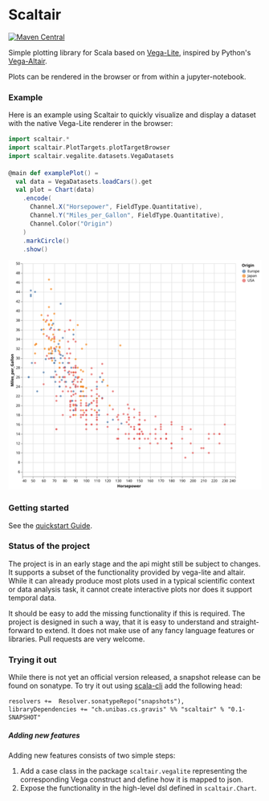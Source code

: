 # Scaltair

[![Maven Central](https://maven-badges.herokuapp.com/maven-central/ch.unibas.cs.gravis/scaltair_3/badge.svg)](https://maven-badges.herokuapp.com/maven-central/ch.unibas.cs.gravis/scaltair_3) 

Simple plotting library for Scala based on [Vega-Lite](https://vega.github.io/vega-lite/), inspired by Python's [Vega-Altair](https://altair-viz.github.io/gallery/index.html).

Plots can be rendered in the browser or from within a jupyter-notebook. 

### Example

Here is an example using Scaltair to quickly visualize and display a dataset with the native Vega-Lite renderer in the browser:

```scala 
import scaltair.*
import scaltair.PlotTargets.plotTargetBrowser
import scaltair.vegalite.datasets.VegaDatasets

@main def examplePlot() = 
  val data = VegaDatasets.loadCars().get
  val plot = Chart(data)
    .encode(
      Channel.X("Horsepower", FieldType.Quantitative),
      Channel.Y("Miles_per_Gallon", FieldType.Quantitative),
      Channel.Color("Origin")
    )
    .markCircle()
    .show()
```

![cars-plot](./cars-plot.svg)

### Getting started

See the [quickstart Guide](docs/quickstart.md). 


### Status of the project

The project is in an early stage and the api might still be subject to changes. 
It supports a subset of the functionality provided by 
vega-lite and altair. While it can already produce most plots used in a typical scientific context or 
data analysis task, it cannot create interactive plots nor does it support temporal data. 

It should be easy to add the missing functionality if this is required. The project is designed in such a way, that it is easy to understand and straight-forward to extend. It does not make use of any fancy language features or libraries. Pull requests are very welcome.



### Trying it out

While there is not yet an official version released, a snapshot release can be found 
on sonatype. To try it out using [scala-cli](https://scala-cli.virtuslab.org/) add the 
following head:

```
resolvers +=  Resolver.sonatypeRepo("snapshots"), 
libraryDependencies += "ch.unibas.cs.gravis" %% "scaltair" % "0.1-SNAPSHOT"
```

##### Adding new features
Adding new features consists of two simple steps:

1. Add a case class in the package `scaltair.vegalite` representing the corresponding Vega construct and define how it is mapped to json. 
2. Expose the functionality in the high-level dsl defined in `scaltair.Chart`. 

